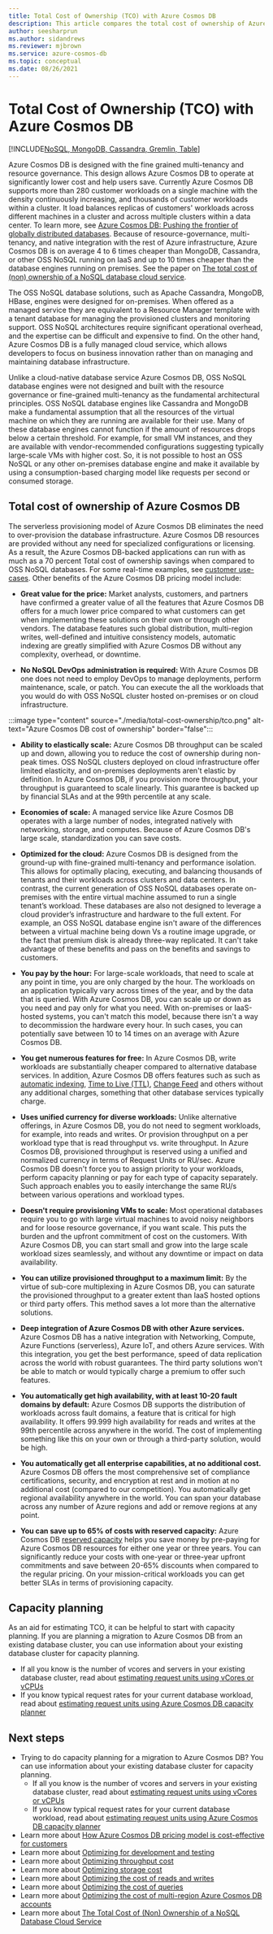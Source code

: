 ```yaml
---
title: Total Cost of Ownership (TCO) with Azure Cosmos DB
description: This article compares the total cost of ownership of Azure Cosmos DB with IaaS and on-premises databases
author: seesharprun
ms.author: sidandrews
ms.reviewer: mjbrown
ms.service: azure-cosmos-db
ms.topic: conceptual
ms.date: 08/26/2021
---
```


# Total Cost of Ownership (TCO) with Azure Cosmos DB
[!INCLUDE[NoSQL, MongoDB, Cassandra, Gremlin, Table](includes/appliesto-nosql-mongodb-cassandra-gremlin-table.md)]

Azure Cosmos DB is designed with the fine grained multi-tenancy and resource governance. This design allows Azure Cosmos DB to operate at significantly lower cost and help users save. Currently Azure Cosmos DB supports more than 280 customer workloads on a single machine with the density continuously increasing, and thousands of customer workloads within a cluster. It load balances replicas of customers' workloads across different machines in a cluster and across multiple clusters within a data center. To learn more, see [Azure Cosmos DB: Pushing the frontier of globally distributed databases](https://azure.microsoft.com/blog/azure-cosmos-db-pushing-the-frontier-of-globally-distributed-databases/). Because of  resource-governance, multi-tenancy, and native integration with the rest of Azure infrastructure, Azure Cosmos DB is on average 4 to 6 times cheaper than MongoDB, Cassandra, or other OSS NoSQL running on IaaS and up to 10 times cheaper than the database engines running on premises. See the paper on [The total cost of (non) ownership of a NoSQL database cloud service](https://azure.microsoft.com/blog/documentdb-total-cost-of-ownership-for-nosql-databases/).

The OSS NoSQL database solutions, such as Apache Cassandra, MongoDB, HBase, engines were designed for on-premises. When offered as a managed service they are equivalent to a Resource Manager template with a tenant database for managing the provisioned clusters and monitoring support. OSS NoSQL architectures require significant operational overhead, and the expertise can be difficult and expensive to find. On the other hand, Azure Cosmos DB is a fully managed cloud service, which allows developers to focus on business innovation rather than on managing and maintaining database infrastructure.

Unlike a cloud-native database service Azure Cosmos DB, OSS NoSQL database engines were not designed and built with the resource governance or fine-grained multi-tenancy as the fundamental architectural principles. OSS NoSQL database engines like Cassandra and MongoDB make a fundamental assumption that all the resources of the virtual machine on which they are running are available for their use. Many of these database engines cannot function if the amount of resources drops below a certain threshold. For example, for small VM instances, and they are available with vendor-recommended configurations suggesting typically large-scale VMs with higher cost. So, it is not possible to host an OSS NoSQL or any other on-premises database engine and make it available by using a consumption-based charging model like requests per second or consumed storage.

## Total cost of ownership of Azure Cosmos DB

The serverless provisioning model of Azure Cosmos DB eliminates the need to over-provision the database infrastructure. Azure Cosmos DB resources are provided without any need for specialized configurations or licensing. As a result, the Azure Cosmos DB-backed applications can run with as much as a 70 percent Total cost of ownership savings when compared to OSS NoSQL databases. For some real-time examples, see [customer use-cases](https://customers.microsoft.com/en-us/search?sq=Cosmos%20DB&ff=&p=0&so=story_publish_date%20desc). Other benefits of the Azure Cosmos DB pricing model include:

* **Great value for the price:** Market analysts, customers, and partners have confirmed a greater value of all the features that Azure Cosmos DB offers for a much lower price compared to what customers can get when implementing these solutions on their own or through other vendors. The database features such global distribution, multi-region writes, well-defined and intuitive consistency models, automatic indexing are greatly simplified with Azure Cosmos DB without any complexity, overhead, or downtime.

* **No NoSQL DevOps administration is required:** With Azure Cosmos DB one does not need to employ DevOps to manage deployments, perform maintenance, scale, or patch. You can execute the all the workloads that you would do with OSS NoSQL cluster hosted on-premises or on cloud infrastructure.

:::image type="content" source="./media/total-cost-ownership/tco.png" alt-text="Azure Cosmos DB cost of ownership" border="false":::

* **Ability to elastically scale:** Azure Cosmos DB throughput can be scaled up and down, allowing you to reduce the cost of ownership during non-peak times. OSS NoSQL clusters deployed on cloud infrastructure offer limited elasticity, and on-premises deployments aren't elastic by definition. In Azure Cosmos DB, if you provision more throughput, your throughput is guaranteed to scale linearly. This guarantee is backed up by financial SLAs and at the 99th percentile at any scale.

* **Economies of scale:** A managed service like Azure Cosmos DB operates with a large number of nodes, integrated natively with networking, storage, and computes. Because of Azure Cosmos DB's large scale, standardization you can save costs.

* **Optimized for the cloud:** Azure Cosmos DB is designed from the ground-up with fine-grained multi-tenancy and performance isolation. This allows for optimally placing, executing, and balancing thousands of tenants and their workloads across clusters and data centers. In contrast, the current generation of OSS NoSQL databases operate on-premises with the entire virtual machine assumed to run a single tenant’s workload. These databases are also not designed to leverage a cloud provider’s infrastructure and hardware to the full extent. For example, an OSS NoSQL database engine isn't aware of the differences between a virtual machine being down Vs a routine image upgrade, or the fact that premium disk is already three-way replicated. It can't take advantage of these benefits and pass on the benefits and savings to customers.

* **You pay by the hour:** For large-scale workloads, that need to scale at any point in time, you are only charged by the hour. The workloads on an application typically vary across times of the year, and by the data that is queried. With Azure Cosmos DB, you can scale up or down as you need and pay only for what you need. With on-premises or IaaS-hosted systems, you can't match this model, because there isn't a way to decommission the hardware every hour. In such cases, you can potentially save between 10 to 14 times on an average with Azure Cosmos DB.

* **You get numerous features for free:** In Azure Cosmos DB, write workloads are substantially cheaper compared to alternative database services. In addition, Azure Cosmos DB offers features such as such as [automatic indexing](index-policy.md), [Time to Live (TTL)](time-to-live.md), [Change Feed](change-feed.md) and others without any additional charges, something that other database services typically charge.

* **Uses unified currency for diverse workloads:** Unlike alternative offerings, in Azure Cosmos DB, you do not need to segment workloads, for example, into reads and writes. Or provision throughput on a per workload type that is read throughput vs. write throughput. In Azure Cosmos DB, provisioned throughput is reserved using a unified and normalized currency in terms of Request Units or RU/sec. Azure Cosmos DB doesn't force you to assign priority to your workloads, perform capacity planning or pay for each type of capacity separately. Such approach enables you to easily interchange the same RU/s between various operations and workload types.

* **Doesn't require provisioning VMs to scale:** Most operational databases require you to go with large virtual machines to avoid noisy neighbors and for loose resource governance, if you want scale. This puts the burden and the upfront commitment of cost on the customers. With Azure Cosmos DB, you can start small and grow into the large scale workload sizes seamlessly, and without any downtime or impact on data availability.

* **You can utilize provisioned throughput to a maximum limit:** By the virtue of sub-core multiplexing in Azure Cosmos DB, you can saturate the provisioned throughput to a greater extent than IaaS hosted options or third party offers. This method saves a lot more than the alternative solutions.

* **Deep integration of Azure Cosmos DB with other Azure services.** Azure Cosmos DB has a native integration with Networking, Compute, Azure Functions (serverless), Azure IoT, and others Azure services. With this integration, you get the best performance, speed of data replication across the world with robust guarantees. The third party solutions won't be able to match or would typically charge a premium to offer such features.

* **You automatically get high availability, with at least 10-20 fault domains by default:** Azure Cosmos DB supports the distribution of workloads across fault domains, a feature that is critical for high availability. It offers 99.999 high availability for reads and writes at the 99th percentile across anywhere in the world. The cost of implementing something like this on your own or through a third-party solution, would be high.

* **You automatically get all enterprise capabilities, at no additional cost.** Azure Cosmos DB offers the most comprehensive set of compliance certifications, security, and encryption at rest and in motion at no additional cost (compared to our competition). You automatically get regional availability anywhere in the world. You can span your database across any number of Azure regions and add or remove regions at any point.

* **You can save up to 65% of costs with reserved capacity:** Azure Cosmos DB [reserved capacity](reserved-capacity.md) helps you save money by pre-paying for Azure Cosmos DB resources for either one year or three years. You can significantly reduce your costs with one-year or three-year upfront commitments and save between 20-65% discounts when compared to the regular pricing. On your mission-critical workloads you can get better SLAs in terms of provisioning capacity.

## Capacity planning

As an aid for estimating TCO, it can be helpful to start with capacity planning. If you are planning a migration to Azure Cosmos DB from an existing database cluster, you can use information about your existing database cluster for capacity planning.
* If all you know is the number of vcores and servers in your existing database cluster, read about [estimating request units using vCores or vCPUs](convert-vcore-to-request-unit.md) 
* If you know typical request rates for your current database workload, read about [estimating request units using Azure Cosmos DB capacity planner](estimate-ru-with-capacity-planner.md)

## Next steps

* Trying to do capacity planning for a migration to Azure Cosmos DB? You can use information about your existing database cluster for capacity planning.
    * If all you know is the number of vcores and servers in your existing database cluster, read about [estimating request units using vCores or vCPUs](convert-vcore-to-request-unit.md) 
    * If you know typical request rates for your current database workload, read about [estimating request units using Azure Cosmos DB capacity planner](estimate-ru-with-capacity-planner.md)
* Learn more about [How Azure Cosmos DB pricing model is cost-effective for customers](total-cost-ownership.md)
* Learn more about [Optimizing for development and testing](optimize-dev-test.md)
* Learn more about [Optimizing throughput cost](optimize-cost-throughput.md)
* Learn more about [Optimizing storage cost](optimize-cost-storage.md)
* Learn more about [Optimizing the cost of reads and writes](optimize-cost-reads-writes.md)
* Learn more about [Optimizing the cost of queries](./optimize-cost-reads-writes.md)
* Learn more about [Optimizing the cost of multi-region Azure Cosmos DB accounts](optimize-cost-regions.md)
* Learn more about [The Total Cost of (Non) Ownership of a NoSQL Database Cloud Service](https://azure.microsoft.com/blog/documentdb-total-cost-of-ownership-for-nosql-databases/)
